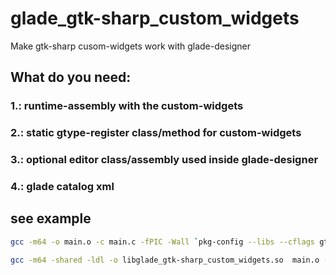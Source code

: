 # glade_gtk-sharp_custom_widgets
Make gtk-sharp cusom-widgets work with glade-designer

## What do you need:

### 1.: runtime-assembly with the custom-widgets

### 2.: static gtype-register class/method for custom-widgets

### 3.: optional editor class/assembly used inside glade-designer

### 4.: glade catalog xml

## see example

```sh
gcc -m64 -o main.o -c main.c -fPIC -Wall `pkg-config --libs --cflags gtk+-3.0 gmodule-export-2.0 gladeui-2.0 mono-2 glib-2.0 gconf-2.0`

gcc -m64 -shared -ldl -o libglade_gtk-sharp_custom_widgets.so  main.o -fPIC -Wall `pkg-config --libs --cflags gtk+-3.0 gmodule-export-2.0 gladeui-2.0 mono-2 glib-2.0 gconf-2.0`
```

